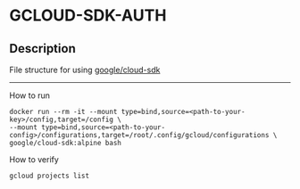 # GCLOUD-SDK-AUTH

## Description

File structure for using [google/cloud-sdk](https://hub.docker.com/r/google/cloud-sdk/)

---

How to run

```
docker run --rm -it --mount type=bind,source=<path-to-your-key>/config,target=/config \
--mount type=bind,source=<path-to-your-config>/configurations,target=/root/.config/gcloud/configurations \
google/cloud-sdk:alpine bash
```

How to verify

```
gcloud projects list
```
